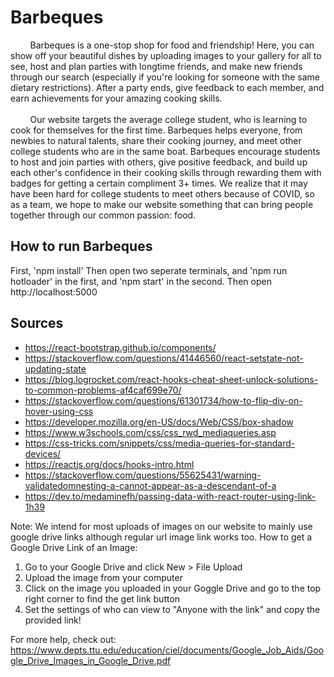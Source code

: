 # Barbeques
  &nbsp;&nbsp;&nbsp; &nbsp;&nbsp;&nbsp; Barbeques is a one-stop shop for food and friendship! Here, you can show off your beautiful dishes by uploading images to your gallery for all to see, host and plan parties with longtime friends, and make new friends through our search (especially if you're looking for someone with the same dietary restrictions). After a party ends, give feedback to each member, and earn achievements for your amazing cooking skills.
 <br /><br />
  &nbsp;&nbsp;&nbsp; &nbsp;&nbsp;&nbsp; Our website targets the average college student, who is learning to cook for themselves for the first time. Barbeques helps everyone, from newbies to natural talents, share their cooking journey, and meet other college students who are in the same boat. Barbeques encourage students to host and join parties with others, give positive feedback, and build up each other's confidence in their cooking skills through rewarding them with badges for getting a certain compliment 3+ times. We realize that it may have been hard for college students to meet others because of COVID, so as a team, we hope to make our website something that can bring people together through our common passion: food.

## How to run Barbeques
  First, 'npm install'
  Then open two seperate terminals, and 'npm run hotloader' in the first, and 'npm start' in the second.
  Then open http://localhost:5000

 ## Sources
 - https://react-bootstrap.github.io/components/
 - https://stackoverflow.com/questions/41446560/react-setstate-not-updating-state
 - https://blog.logrocket.com/react-hooks-cheat-sheet-unlock-solutions-to-common-problems-af4caf699e70/
 - https://stackoverflow.com/questions/61301734/how-to-flip-div-on-hover-using-css
 - https://developer.mozilla.org/en-US/docs/Web/CSS/box-shadow
 - https://www.w3schools.com/css/css_rwd_mediaqueries.asp
 - https://css-tricks.com/snippets/css/media-queries-for-standard-devices/
 - https://reactjs.org/docs/hooks-intro.html
 - https://stackoverflow.com/questions/55625431/warning-validatedomnesting-a-cannot-appear-as-a-descendant-of-a
 - https://dev.to/medaminefh/passing-data-with-react-router-using-link-1h39

Note: We intend for most uploads of images on our website to mainly use google drive links although regular url image link works too.
How to get a Google Drive Link of an Image:
1. Go to your Google Drive and click New > File Upload 
2. Upload the image from your computer
3. Click on the image you uploaded in your Goggle Drive and go to the top right corner to find the get link button
4. Set the settings of who can view to "Anyone with the link" and copy the provided link!

For more help, check out: https://www.depts.ttu.edu/education/ciel/documents/Google_Job_Aids/Google_Drive_Images_in_Google_Drive.pdf

